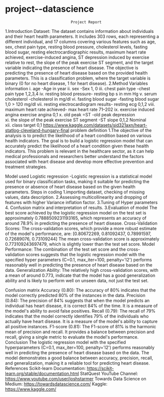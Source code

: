 # project--datascience
                                  Project Report  
1.Introduction 
Dataset: The dataset contains information about individuals and their heart health parameters. It includes 303 rows, each representing a different individual, and 17 columns covering various features such as age, sex, chest pain type, resting blood pressure, cholesterol levels, fasting blood sugar, resting electrocardiographic results, maximum heart rate achieved, exercise-induced angina, ST depression induced by exercise relative to rest, the slope of the peak exercise ST segment, and the target variable indicating the presence of heart disease.
The objective is predicting the presence of heart disease based on the provided health parameters. This is a classification problem, where the target variable is binary (0 for no heart disease, 1 for heart disease).
2.Method
Variables information
i.	age -Age in year
ii.	sex -Sex 1, 0 
iii.	chest pain type -chest pain type 1,2,3,4 
iv.	resting blood pressure- resting bp s in mm Hg 
v.	serum cholesterol -cholesterol in mg/dl 
vi.	fasting blood sugar -fasting blood sugar 1,0 > 120 mg/dl 
vii.	resting electrocardiogram results- resting ecg 0,1,2 
viii.	maximum heart rate achieved- max heart rate 71–202 
ix.	exercise induced angina exercise angina 0,1 
x.	old peak =ST -old peak depression  
xi.	the slope of the peak exercise ST segment -ST slope 0,1,2 Nominal  
xii.	class target 0,1 
https://www.kaggle.com/datasets/sid321axn/heart-statlog-cleveland-hungary-final
problem definition
1.The objective of the analysis is to predict the likelihood of a heart condition based on various health indicators. The goal is to build a logistic regression model that can accurately predict the likelihood of a heart condition given these health indicators. 
This problem is relevant in the healthcare sector, as it can help medical professionals and researchers better understand the factors associated with heart disease and develop more effective prevention and treatment strategies.



Model used 
Logistic regression -Logistic regression is a statistical model used for binary classification tasks, making it suitable for predicting the presence or absence of heart disease based on the given health parameters.
Steps in coding 
1.importing dataset, checking of missing values, data description.
2.Assessing multicollinearity and dropping of features with higher Variance inflation factor.
3.Tuning of Hyper parameters
4. Confusion matrix and interpretation of results.
3.Evaluation of model
The best score achieved by the logistic regression model on the test set is approximately 0.7888509231193165, which represents an accuracy of around 78.9% in predicting the presence of heart disease. 
Cross-Validation Scores: The cross-validation scores, which provide a more robust estimate of the model's performance, are: [0.80672269, 0.81092437, 0.78991597, 0.72689076, 0.73109244] The mean cross-validation score is approximately 0.773109243697479, which is slightly lower than the test set score.
Model Performance: The combination of the test set score and the cross-validation scores suggests that the logistic regression model with the specified hyper parameters (C=0.1, max_iter=100, penalty='l2') performs reasonably well in predicting the presence of heart disease based on the data. 
Generalization Ability: The relatively high cross-validation scores, with a mean of around 0.773, indicate that the model has a good generalization ability and is likely to perform well on unseen data, not just the test set.

Confusion matrix 
Accuracy (0.80): The accuracy of 80% indicates that the model correctly predicted 80% of the instances in the data.
 Precision (0.84): The precision of 84% suggests that when the model predicts an individual has heart disease, it is correct 84% of the time. It is a measure of the model's ability to avoid false positives. 
Recall (0.79): The recall of 79% indicates that the model correctly identifies 79% of the individuals who actually have heart disease. It is a measure of the model's ability to capture all positive instances.
 F1-score (0.81): The F1-score of 81% is the harmonic mean of precision and recall. It provides a balance between precision and recall, giving a single metric to evaluate the model's performance.
Conclusion
The logistic regression model with the specified hyperparameters (C=0.1, max_iter=100, penalty='l2') performs reasonably well in predicting the presence of heart disease based on the data.
The model demonstrates a good balance between accuracy, precision, recall, and generalization, making it a reliable tool for predicting heart disease.
References
Scikit-learn Documentation: https://scikit-learn.org/stable/documentation.html
StatQuest YouTube Channel: https://www.youtube.com/user/joshstarmer
Towards Data Science on Medium: https://towardsdatascience.com/
Kaggle: https://www.kaggle.com/






